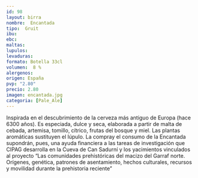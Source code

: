 ```yaml
---
id: 98
layout: birra
nombre:  Encantada
tipo:  Gruit
ibu:  
ebc:  
maltas: 
lupulos: 
levaduras:
formato: Botella 33cl
volumen:  8 %
alergenos: 
origen: España
pvp: "2.80"
precio: 2.80
imagen: encantada.jpg
categoria: [Pale_Ale]
---
```

Inspirada en el descubrimiento de la cerveza más antiguo de Europa (hace 6300 años). Es especiada, dulce y seca, elaborada a partir de malta de cebada, artemisa, tomillo, cítrico, frutas del bosque y miel. Las plantas aromáticas sustituyen el lúpulo. La compray el consumo de la Encantada supondrán, pues, una ayuda financiera a las tareas de investigación que CIPAG desarrolla en la Cueva de Can Sadurní y los yacimientos vinculados al proyecto “Las comunidades prehistóricas del macizo del Garraf norte. Orígenes, genética, patrones de asentamiento, hechos culturales, recursos y movilidad durante la prehistoria reciente”







